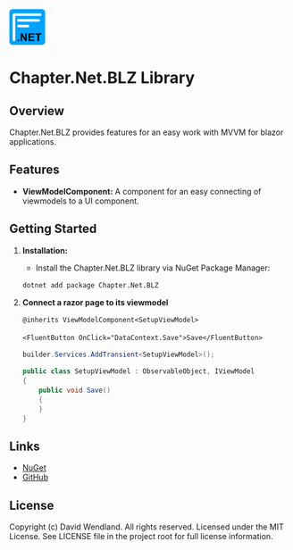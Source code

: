 <img src="https://raw.githubusercontent.com/dwndland/Chapter.Net.BLZ/master/Icon.png" alt="logo" width="64"/>

# Chapter.Net.BLZ Library

## Overview
Chapter.Net.BLZ provides features for an easy work with MVVM for blazor applications.

## Features
- **ViewModelComponent:** A component for an easy connecting of viewmodels to a UI component.

## Getting Started

1. **Installation:**
    - Install the Chapter.Net.BLZ library via NuGet Package Manager:
    ```bash
    dotnet add package Chapter.Net.BLZ
    ```

2. **Connect a razor page to its viewmodel**
    ```razor
    @inherits ViewModelComponent<SetupViewModel>

    <FluentButton OnClick="DataContext.Save">Save</FluentButton>
    ```
    ```csharp
    builder.Services.AddTransient<SetupViewModel>();
    ```
    ```csharp
    public class SetupViewModel : ObservableObject, IViewModel
    {
        public void Save()
        {
        }
    }
    ```

## Links
* [NuGet](https://www.nuget.org/packages/Chapter.Net.BLZ)
* [GitHub](https://github.com/dwndland/Chapter.Net.BLZ)

## License
Copyright (c) David Wendland. All rights reserved.
Licensed under the MIT License. See LICENSE file in the project root for full license information.
